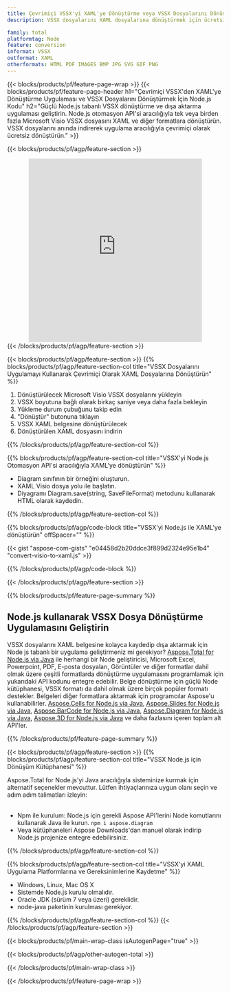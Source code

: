 ```yaml
---
title: Çevrimiçi VSSX'yi XAML'ye Dönüştürme veya VSSX Dosyalarını Dönüştürmek için Node.js tabanlı Uygulama Oluşturma
description: VSSX dosyalarını XAML dosyalarına dönüştürmek için ücretsiz çevrimiçi uygulama. Microsoft Visio VSSX belgeleri için Node.js dönüştürme kütüphanesi kodu. 

family: total
platformtag: Node
feature: conversion
informat: VSSX
outformat: XAML
otherformats: HTML PDF IMAGES BMP JPG SVG GIF PNG
---
```

{{< blocks/products/pf/feature-page-wrap >}}
{{< blocks/products/pf/feature-page-header h1="Çevrimiçi VSSX'den XAML'ye Dönüştürme Uygulaması ve VSSX Dosyalarını Dönüştürmek İçin Node.js Kodu" h2="Güçlü Node.js tabanlı VSSX dönüştürme ve dışa aktarma uygulaması geliştirin. Node.js otomasyon API'si aracılığıyla tek veya birden fazla Microsoft Visio VSSX dosyasını XAML ve diğer formatlara dönüştürün. VSSX dosyalarını anında indirerek uygulama aracılığıyla çevrimiçi olarak ücretsiz dönüştürün." >}}


{{< blocks/products/pf/agp/feature-section >}}

<div class="container-fluid agp-content bg-white aboutfile box-1 vh100 section nopbtm">
<div class=container>
<div class=row>
<div class="demobox tc col-md-12 padding-0" align="center">

<iframe title="Ücretsiz Çevrimiçi VSSX - XAML Dönüştürme Uygulaması" style="border: none; height: 426px;" scrolling="no" src="https://total-conversion-app-65z5r2lp.k8s.dynabic.com/?to=xaml&from=vssx" id="child-iframe" width="80%"></iframe>

</div></div>
</div></div>
{{< /blocks/products/pf/agp/feature-section >}}


{{< blocks/products/pf/agp/feature-section >}}
{{% blocks/products/pf/agp/feature-section-col title="VSSX Dosyalarını Uygulamayı Kullanarak Çevrimiçi Olarak XAML Dosyalarına Dönüştürün" %}}

1. Dönüştürülecek Microsoft Visio VSSX dosyalarını yükleyin
1. VSSX boyutuna bağlı olarak birkaç saniye veya daha fazla bekleyin
1. Yükleme durum çubuğunu takip edin
1. "Dönüştür" butonuna tıklayın
1. VSSX XAML belgesine dönüştürülecek
1. Dönüştürülen XAML dosyasını indirin

{{% /blocks/products/pf/agp/feature-section-col %}}

{{% blocks/products/pf/agp/feature-section-col title="VSSX'yi Node.js Otomasyon API'si aracılığıyla XAML'ye dönüştürün" %}}

- Diagram sınıfının bir örneğini oluşturun.
- XAML Visio dosya yolu ile başlatın.
- Diyagramı Diagram.save(string, SaveFileFormat) metodunu kullanarak HTML olarak kaydedin.

{{% /blocks/products/pf/agp/feature-section-col %}}

{{% blocks/products/pf/agp/code-block title="VSSX'yi Node.js ile XAML'ye dönüştürün" offSpacer="" %}}

{{< gist "aspose-com-gists" "e04458d2b20ddce3f899d2324e95e1b4" "convert-visio-to-xaml.js" >}}

{{% /blocks/products/pf/agp/code-block %}}

{{< /blocks/products/pf/agp/feature-section >}}

{{% blocks/products/pf/feature-page-summary %}}

<h2>Node.js kullanarak VSSX Dosya Dönüştürme Uygulamasını Geliştirin</h2>

VSSX dosyalarını XAML belgesine kolayca kaydedip dışa aktarmak için Node js tabanlı bir uygulama geliştirmeniz mi gerekiyor? [Aspose.Total for Node.js via Java](https://products.aspose.com/total/tr/nodejs-java/) ile herhangi bir Node geliştiricisi, Microsoft Excel, Powerpoint, PDF, E-posta dosyaları, Görüntüler ve diğer formatlar dahil olmak üzere çeşitli formatlarda dönüştürme uygulamasını programlamak için yukarıdaki API kodunu entegre edebilir. Belge dönüştürme için güçlü Node kütüphanesi, VSSX formatı da dahil olmak üzere birçok popüler formatı destekler. Belgeleri diğer formatlara aktarmak için programcılar Aspose'u kullanabilirler. [Aspose.Cells for Node.js via Java](https://products.aspose.com/cells/tr/nodejs-java/), [Aspose.Slides for Node.js via Java](https://products.aspose.com/slides/tr/nodejs-java/), [Aspose.BarCode for Node.js via Java](https://products.aspose.com/barcode/tr/nodejs-java/), [Aspose.Diagram for Node.js via Java](https://products.aspose.com/diagram/tr/nodejs-java/), [Aspose.3D for Node.js via Java](https://products.aspose.com/3d/tr/nodejs-java/) ve daha fazlasını içeren toplam alt API'ler. 
 
 

{{% /blocks/products/pf/feature-page-summary %}}

{{< blocks/products/pf/agp/feature-section >}}
{{% blocks/products/pf/agp/feature-section-col title="VSSX Node.js için Dönüşüm Kütüphanesi" %}}

Aspose.Total for Node.js'yi Java aracılığıyla sisteminize kurmak için alternatif seçenekler mevcuttur. Lütfen ihtiyaçlarınıza uygun olanı seçin ve adım adım talimatları izleyin:<br /><br />

- Npm ile kurulum: Node.js için gerekli Aspose API'lerini Node komutlarını kullanarak Java ile kurun. ```npm i aspose.diagram```
- Veya kütüphaneleri Aspose Downloads'dan manuel olarak indirip Node.js projenize entegre edebilirsiniz.

{{% /blocks/products/pf/agp/feature-section-col %}}

{{% blocks/products/pf/agp/feature-section-col title="VSSX'yi XAML Uygulama Platformlarına ve Gereksinimlerine Kaydetme" %}}

- Windows, Linux, Mac OS X
- Sistemde Node.js kurulu olmalıdır.
- Oracle JDK (sürüm 7 veya üzeri) gereklidir.
- node-java paketinin kurulması gerekiyor.

{{% /blocks/products/pf/agp/feature-section-col %}}
{{< /blocks/products/pf/agp/feature-section >}}

{{< blocks/products/pf/main-wrap-class isAutogenPage="true" >}}

{{< blocks/products/pf/agp/other-autogen-total >}}

{{< /blocks/products/pf/main-wrap-class >}}

{{< /blocks/products/pf/feature-page-wrap >}}